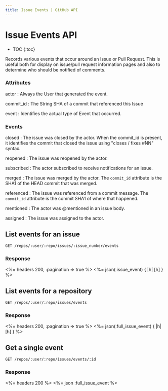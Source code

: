 ```yaml
---
title: Issue Events | GitHub API
---
```


# Issue Events API

* TOC
{:toc}

Records various events that occur around an Issue or Pull Request. This is
useful both for display on issue/pull request information pages and also to
determine who should be notified of comments.

### Attributes

actor
: Always the User that generated the event.

commit_id
: The String SHA of a commit that referenced this Issue

event
: Identifies the actual type of Event that occurred.

### Events

closed
: The issue was closed by the actor. When the commit_id is present, it
  identifies the commit that closed the issue using "closes / fixes #NN"
  syntax.

reopened
: The issue was reopened by the actor.

subscribed
: The actor subscribed to receive notifications for an issue.

merged
: The issue was merged by the actor. The `commit_id` attribute is the SHA1 of
  the HEAD commit that was merged.

referenced
: The issue was referenced from a commit message. The `commit_id` attribute is
  the commit SHA1 of where that happened.

mentioned
: The actor was @mentioned in an issue body.

assigned
: The issue was assigned to the actor.

## List events for an issue

    GET /repos/:user/:repo/issues/:issue_number/events

### Response

<%= headers 200, :pagination => true %>
<%= json(:issue_event) { |h| [h] } %>

## List events for a repository

    GET /repos/:user/:repo/issues/events

### Response

<%= headers 200, :pagination => true %>
<%= json(:full_issue_event) { |h| [h] } %>

## Get a single event

    GET /repos/:user/:repo/issues/events/:id

### Response

<%= headers 200 %>
<%= json :full_issue_event %>

